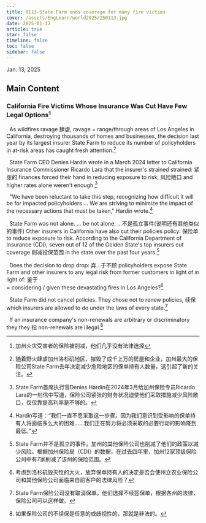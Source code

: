 ```yaml
---
title: 0113-State Farm ends coverage for many fire victims
cover: /assets/EngLearn/world2025/250113.jpg
date: 2025-01-13
article: true
star: false
timeline: false
toc: false
sidebar: false
---
```

Jan. 13, 2025
<!-- more -->

## Main Content

### California Fire Victims Whose Insurance Was Cut Have Few Legal Options[^t1]

&nbsp; As wildfires 
<span class="hover-note">
ravage
<span class="hover-content">
肆虐, ravage = range/through
</span></span>
 areas of Los Angeles in California, destroying thousands of homes and businesses, the decision last year by its largest insurer State Farm to reduce its number of policyholders in at-risk areas has caught fresh attention.[^s1]


&nbsp; State Farm CEO Denies Hardin wrote in a March 2024 letter to California Insurance Commissioner Ricardo Lara that the insurer's 
<span class="hover-note">
strained
<span class="hover-content">
strained: 紧张的
</span></span>
 finances forced their hand in reducing 
<span class="hover-note">
exposure to risk,
<span class="hover-content">
风险敞口
</span></span>
 and higher rates alone weren't enough.[^s2]


&nbsp; "We have been reluctant to take this step, recognizing how difficult it will be for impacted policyholders … We are striving to minimize the impact of the necessary actions that must be taken," Hardin wrote.[^s3]


&nbsp; State Farm 
<span class="hover-note">
was not alone.
<span class="hover-content">
... be not alone: ...不是孤立事件(说明还有其他类似的事件)
</span></span>
 Other insurers in California have also cut their 
<span class="hover-note">
policies
<span class="hover-content">
policy: 保险单
</span></span>
 to reduce exposure to risk. According to the California Department of Insurance (CDI), seven out of 12 of the Golden State's top insurers 
<span class="hover-note">
cut coverage
<span class="hover-content">
削减投保范围
</span></span>
 in the state over the past four years.[^s4]


&nbsp; Does the decision to 
<span class="hover-note">
drop
<span class="hover-content">
drop: 弃...于不顾
</span></span>
 policyholders expose State Farm and other insurers to any legal risk from former customers 
<span class="hover-note">
in light of
<span class="hover-content">
in light of: 鉴于 <br>
= considering / given
</span></span>
 these devastating fires in Los Angeles?[^s5]


&nbsp; State Farm did not cancel policies. They chose not to 
<span class="hover-note">
renew policies,
<span class="hover-content">
续保
</span></span>
 which insurers are allowed to do under the laws of every state.[^s6]

&nbsp; If an insurance company's non-renewals are arbitrary or discriminatory 
<span class="hover-note">
they
<span class="hover-content">
they 指 non-renewals
</span></span>
 are illegal.[^s7]


[^t1]: 加州火灾受害者的保险被削减，他们几乎没有法律选择

[^s1]: 随着野火肆虐加州洛杉矶地区，摧毁了成千上万的房屋和企业，加州最大的保险公司State Farm去年决定减少危险地区的保单持有人数量，这引起了新的关注。

[^s2]: State Farm首席执行官Denies Hardin在2024年3月给加州保险专员Ricardo Lara的一封信中写道，保险公司紧张的财务状况迫使他们采取措施减少风险敞口，仅仅靠提高利率是不够的。

[^s3]: Hardin写道：“我们一直不愿采取这一步骤，因为我们意识到受影响的保单持有人将面临多么大的困难……我们正在努力将必须采取的必要行动的影响降到最低。”

[^s4]: State Farm并不是孤立的事件。加州的其他保险公司也削减了他们的政策以减少风险。根据加州保险局（CDI）的数据，在过去四年里，加州12家顶级保险公司中有7家削减了该州的保险范围。

[^s5]: 考虑到洛杉矶毁灭性的大火，放弃保单持有人的决定是否会使州立农业保险公司和其他保险公司面临来自前客户的法律风险？

[^s6]: State Farm保险公司没有取消保单。他们选择不续签保单，根据各州的法律，保险公司可以这样做。

[^s7]: 如果保险公司的不续保是任意的或歧视性的，那就是非法的。
